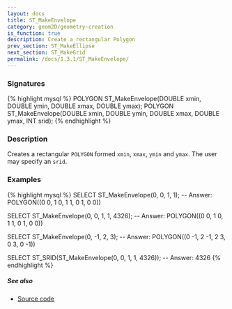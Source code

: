 ```yaml
---
layout: docs
title: ST_MakeEnvelope
category: geom2D/geometry-creation
is_function: true
description: Create a rectangular Polygon
prev_section: ST_MakeEllipse
next_section: ST_MakeGrid
permalink: /docs/1.3.1/ST_MakeEnvelope/
---
```


### Signatures

{% highlight mysql %}
POLYGON ST_MakeEnvelope(DOUBLE xmin, DOUBLE ymin,
                        DOUBLE xmax, DOUBLE ymax);
POLYGON ST_MakeEnvelope(DOUBLE xmin, DOUBLE ymin,
                        DOUBLE xmax, DOUBLE ymax, INT srid);
{% endhighlight %}

### Description

Creates a rectangular `POLYGON` formed `xmin`, `xmax`, `ymin` and
`ymax`. The user may specify an `srid`.

### Examples

{% highlight mysql %}
SELECT ST_MakeEnvelope(0, 0, 1, 1);
-- Answer: POLYGON((0 0, 1 0, 1 1, 0 1, 0 0))

SELECT ST_MakeEnvelope(0, 0, 1, 1, 4326);
-- Answer: POLYGON((0 0, 1 0, 1 1, 0 1, 0 0))

SELECT ST_MakeEnvelope(0, -1, 2, 3);
-- Answer: POLYGON((0 -1, 2 -1, 2 3, 0 3, 0 -1))

SELECT ST_SRID(ST_MakeEnvelope(0, 0, 1, 1, 4326));
-- Answer: 4326
{% endhighlight %}

##### See also

* <a href="https://github.com/orbisgis/h2gis/blob/master/h2gis-functions/src/main/java/org/h2gis/functions/spatial/create/ST_MakeEnvelope.java" target="_blank">Source code</a>
